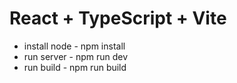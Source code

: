 # React + TypeScript + Vite

- install node - npm install
- run server - npm run dev
- run build - npm run build